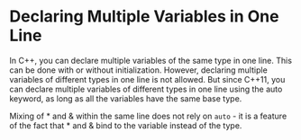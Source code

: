 # Declaring Multiple Variables in One Line

In C++, you can declare multiple variables of the same type in one line. This can be done with or without initialization. However, declaring multiple variables of different types in one line is not allowed. But since C++11, you can declare multiple variables of different types in one line using the auto keyword, as long as all the variables have the same base type.

Mixing of * and & within the same line does not rely on `auto` - it is a feature of the fact that * and & bind to the variable instead of the type.
